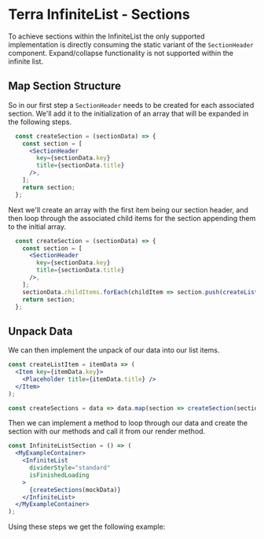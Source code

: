 # Terra InfiniteList - Sections

To achieve sections within the InfiniteList the only supported implementation is directly consuming the static variant of the `SectionHeader` component. Expand/collapse functionality is not supported within the infinite list. 

## Map Section Structure
So in our first step a `SectionHeader` needs to be created for each associated section. We'll add it to the initialization of an array that will be expanded in the following steps.
```jsx
  const createSection = (sectionData) => {
    const section = [
      <SectionHeader
        key={sectionData.key}
        title={sectionData.title}
      />,
    ];
    return section;
  };
```
Next we'll create an array with the first item being our section header, and then loop through the associated child items for the section appending them to the initial array.
```jsx
  const createSection = (sectionData) => {
    const section = [
      <SectionHeader
        key={sectionData.key}
        title={sectionData.title}
      />,
    ];
    sectionData.childItems.forEach(childItem => section.push(createListItem(childItem)));
    return section;
  };
```
## Unpack Data
We can then implement the unpack of our data into our list items.
```jsx
const createListItem = itemData => (
  <Item key={itemData.key}>
    <Placeholder title={itemData.title} />
  </Item>
);

const createSections = data => data.map(section => createSection(section));
```
Then we can implement a method to loop through our data and create the section with our methods and call it from our render method.
```jsx
const InfiniteListSection = () => (
  <MyExampleContainer>
    <InfiniteList
      dividerStyle="standard"
      isFinishedLoading
    >
      {createSections(mockData)}
    </InfiniteList>
  </MyExampleContainer>
);
```

Using these steps we get the following example:
